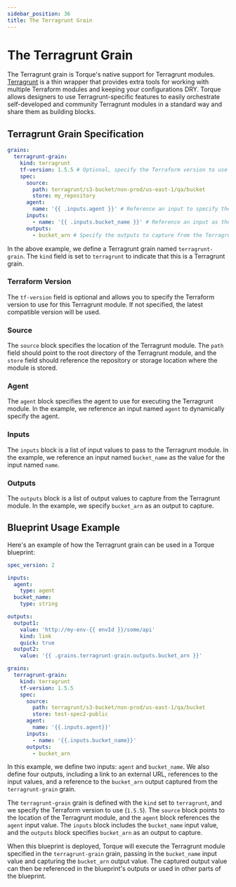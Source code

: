 ```yaml
---
sidebar_position: 36
title: The Terragrunt Grain
---
```


# The Terragrunt Grain

The Terragrunt grain is Torque's native support for Terragrunt modules. [Terragrunt](https://terragrunt.gruntwork.io/) is a thin wrapper that provides extra tools for working with multiple Terraform modules and keeping your configurations DRY. Torque allows designers to use Terragrunt-specific features to easily orchestrate self-developed and community Terragrunt modules in a standard way and share them as building blocks.

## Terragrunt Grain Specification

```yaml
grains:
  terragrunt-grain:
    kind: terragrunt
    tf-version: 1.5.5 # Optional, specify the Terraform version to use
    spec:
      source:
        path: terragrunt/s3-bucket/non-prod/us-east-1/qa/bucket
        store: my_repository
      agent:        
        name: '{{ .inputs.agent }}' # Reference an input to specify the agent
      inputs:
        - name: '{{ .inputs.bucket_name }}' # Reference an input as the input value
      outputs:
        - bucket_arn # Specify the outputs to capture from the Terragrunt module
```

In the above example, we define a Terragrunt grain named `terragrunt-grain`. The `kind` field is set to `terragrunt` to indicate that this is a Terragrunt grain.

### Terraform Version

The `tf-version` field is optional and allows you to specify the Terraform version to use for this Terragrunt module. If not specified, the latest compatible version will be used.

### Source

The `source` block specifies the location of the Terragrunt module. The `path` field should point to the root directory of the Terragrunt module, and the `store` field should reference the repository or storage location where the module is stored.

### Agent

The `agent` block specifies the agent to use for executing the Terragrunt module. In the example, we reference an input named `agent` to dynamically specify the agent.

### Inputs

The `inputs` block is a list of input values to pass to the Terragrunt module. In the example, we reference an input named `bucket_name` as the value for the input named `name`.

### Outputs

The `outputs` block is a list of output values to capture from the Terragrunt module. In the example, we specify `bucket_arn` as an output to capture.

## Blueprint Usage Example

Here's an example of how the Terragrunt grain can be used in a Torque blueprint:

```yaml
spec_version: 2

inputs:
  agent:
    type: agent
  bucket_name:
    type: string

outputs:
  output1:
    value: 'http://my-env-{{ envId }}/some/api'
    kind: link
    quick: true
  output2:
    value: '{{ .grains.terragrunt-grain.outputs.bucket_arn }}'     

grains:
  terragrunt-grain:
    kind: terragrunt
    tf-version: 1.5.5
    spec:
      source:
        path: terragrunt/s3-bucket/non-prod/us-east-1/qa/bucket
        store: test-spec2-public
      agent:        
        name: '{{.inputs.agent}}'
      inputs:
        - name: '{{.inputs.bucket_name}}'     
      outputs:
        - bucket_arn
```

In this example, we define two inputs: `agent` and `bucket_name`. We also define four outputs, including a link to an external URL, references to the input values, and a reference to the `bucket_arn` output captured from the `terragrunt-grain` grain.

The `terragrunt-grain` grain is defined with the `kind` set to `terragrunt`, and we specify the Terraform version to use (`1.5.5`). The `source` block points to the location of the Terragrunt module, and the `agent` block references the `agent` input value. The `inputs` block includes the `bucket_name` input value, and the `outputs` block specifies `bucket_arn` as an output to capture.

When this blueprint is deployed, Torque will execute the Terragrunt module specified in the `terragrunt-grain` grain, passing in the `bucket_name` input value and capturing the `bucket_arn` output value. The captured output value can then be referenced in the blueprint's outputs or used in other parts of the blueprint.
